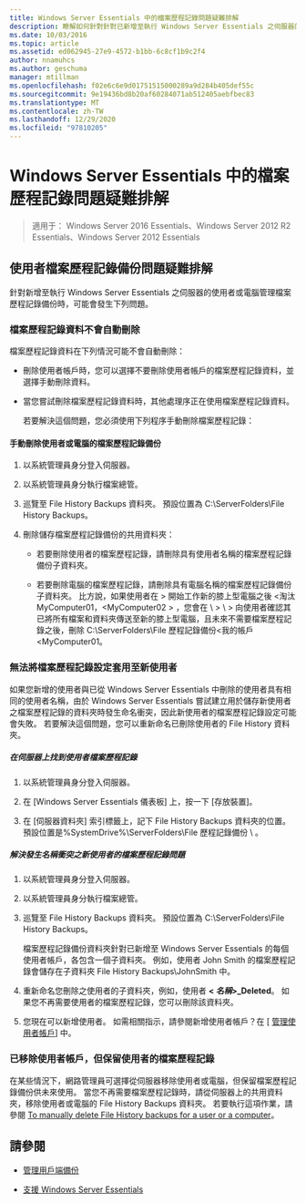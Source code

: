 ```yaml
---
title: Windows Server Essentials 中的檔案歷程記錄問題疑難排解
description: 瞭解如何針對針對已新增至執行 Windows Server Essentials 之伺服器的使用者或電腦，管理檔案歷程記錄備份時可能發生的問題進行疑難排解。
ms.date: 10/03/2016
ms.topic: article
ms.assetid: ed062945-27e9-4572-b1bb-6c8cf1b9c2f4
author: nnamuhcs
ms.author: geschuma
manager: mtillman
ms.openlocfilehash: f02e6c6e9d01751515000289a9d284b405def55c
ms.sourcegitcommit: 9e19436bd8b20af60284071ab512405aebfbec83
ms.translationtype: MT
ms.contentlocale: zh-TW
ms.lasthandoff: 12/29/2020
ms.locfileid: "97810205"
---
```

# <a name="troubleshoot-file-history-in-windows-server-essentials"></a>Windows Server Essentials 中的檔案歷程記錄問題疑難排解

>適用于： Windows Server 2016 Essentials、Windows Server 2012 R2 Essentials、Windows Server 2012 Essentials

## <a name="troubleshoot-issues-with-user-file-history-backups"></a>使用者檔案歷程記錄備份問題疑難排解
 針對新增至執行 Windows Server Essentials 之伺服器的使用者或電腦管理檔案歷程記錄備份時，可能會發生下列問題。

### <a name="file-history-data-is-not-automatically-deleted"></a>檔案歷程記錄資料不會自動刪除
 檔案歷程記錄資料在下列情況可能不會自動刪除：

- 刪除使用者帳戶時，您可以選擇不要刪除使用者帳戶的檔案歷程記錄資料，並選擇手動刪除資料。

- 當您嘗試刪除檔案歷程記錄資料時，其他處理序正在使用檔案歷程記錄資料。

  若要解決這個問題，您必須使用下列程序手動刪除檔案歷程記錄：

####  <a name="to-manually-delete-file-history-backups-for-a-user-or-a-computer"></a><a name="BKMK_manuallyDelete"></a> 手動刪除使用者或電腦的檔案歷程記錄備份

1.  以系統管理員身分登入伺服器。

2.  以系統管理員身分執行檔案總管。

3.  巡覽至 File History Backups 資料夾。 預設位置為 C:\ServerFolders\File History Backups。

4.  刪除儲存檔案歷程記錄備份的共用資料夾：

    -   若要刪除使用者的檔案歷程記錄，請刪除具有使用者名稱的檔案歷程記錄備份子資料夾。

    -   若要刪除電腦的檔案歷程記錄，請刪除具有電腦名稱的檔案歷程記錄備份子資料夾。 比方說，如果使用者在 \> 開始工作新的膝上型電腦之後 <淘汰 MyComputer01，<MyComputer02 \> ，您會在 \\ \> \\ \> 向使用者確認其已將所有檔案和資料夾傳送至新的膝上型電腦，且未來不需要檔案歷程記錄之後，刪除 C:\ServerFolders\File 歷程記錄備份<我的帳戶<MyComputer01。

### <a name="cannot-apply-file-history-setting-to-a-new-user"></a>無法將檔案歷程記錄設定套用至新使用者
 如果您新增的使用者與已從 Windows Server Essentials 中刪除的使用者具有相同的使用者名稱，由於 Windows Server Essentials 嘗試建立用於儲存新使用者之檔案歷程記錄的資料夾時發生命名衝突，因此新使用者的檔案歷程記錄設定可能會失敗。 若要解決這個問題，您可以重新命名已刪除使用者的 File History 資料夾。

##### <a name="to-locate-user-file-history-on-the-server"></a>在伺服器上找到使用者檔案歷程記錄

1.  以系統管理員身分登入伺服器。

2.  在 [Windows Server Essentials 儀表板] 上，按一下 [存放裝置]。

3.  在 [伺服器資料夾] 索引標籤上，記下 File History Backups 資料夾的位置。 預設位置是%SystemDrive%\ServerFolders\File 歷程記錄備份 \\ 。

##### <a name="to-resolve-file-history-issues-for-a-new-user-with-a-name-conflict"></a>解決發生名稱衝突之新使用者的檔案歷程記錄問題

1.  以系統管理員身分登入伺服器。

2.  以系統管理員身分執行檔案總管。

3.  巡覽至 File History Backups 資料夾。 預設位置為 C:\ServerFolders\File History Backups。

     檔案歷程記錄備份資料夾針對已新增至 Windows Server Essentials 的每個使用者帳戶，各包含一個子資料夾。 例如，使用者 John Smith 的檔案歷程記錄會儲存在子資料夾 File History Backups\JohnSmith 中。

4.  重新命名您刪除之使用者的子資料夾，例如，使用者 **< *名稱*>_Deleted**。 如果您不再需要使用者的檔案歷程記錄，您可以刪除該資料夾。

5. 您現在可以新增使用者。 如需相關指示，請參閱新增使用者帳戶？在 [ [管理使用者帳戶](../manage/Manage-User-Accounts-in-Windows-Server-Essentials.md)] 中。

### <a name="a-user-account-was-removed-but-the-users-file-history-remains"></a>已移除使用者帳戶，但保留使用者的檔案歷程記錄
 在某些情況下，網路管理員可選擇從伺服器移除使用者或電腦，但保留檔案歷程記錄備份供未來使用。 當您不再需要檔案歷程記錄時，請從伺服器上的共用資料夾，移除使用者或電腦的 File History Backups 資料夾。 若要執行這項作業，請參閱 [To manually delete File History backups for a user or a computer](../support/Troubleshoot-File-History-in-Windows-Server-Essentials.md#BKMK_manuallyDelete)。


## <a name="see-also"></a>請參閱

-   [管理用戶端備份](../manage/Manage-Client-Computer-Backup-in-Windows-Server-Essentials.md)

-   [支援 Windows Server Essentials](../support/Support-Windows-Server-Essentials.md)

